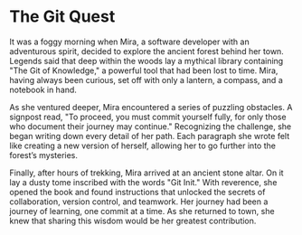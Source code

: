 # The Git Quest

It was a foggy morning when Mira, a software developer with an adventurous spirit, decided to explore the ancient forest behind her town. Legends said that deep within the woods lay a mythical library containing "The Git of Knowledge," a powerful tool that had been lost to time. Mira, having always been curious, set off with only a lantern, a compass, and a notebook in hand.

As she ventured deeper, Mira encountered a series of puzzling obstacles. A signpost read, "To proceed, you must commit yourself fully, for only those who document their journey may continue." Recognizing the challenge, she began writing down every detail of her path. Each paragraph she wrote felt like creating a new version of herself, allowing her to go further into the forest’s mysteries.

Finally, after hours of trekking, Mira arrived at an ancient stone altar. On it lay a dusty tome inscribed with the words "Git Init." With reverence, she opened the book and found instructions that unlocked the secrets of collaboration, version control, and teamwork. Her journey had been a journey of learning, one commit at a time. As she returned to town, she knew that sharing this wisdom would be her greatest contribution.

